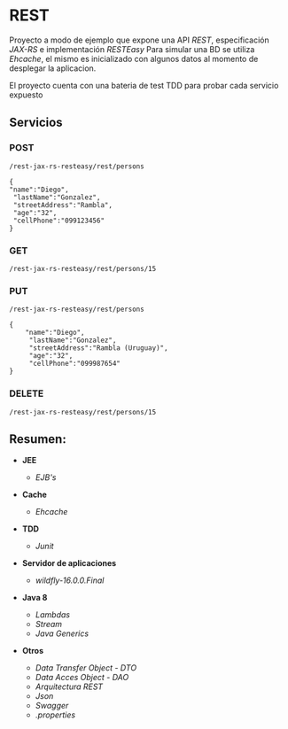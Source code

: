 
# REST
Proyecto a modo de ejemplo que expone una API *REST*, especificación *JAX-RS* e implementación *RESTEasy*
Para simular una BD se utiliza *Ehcache*, el mismo es inicializado con algunos datos al momento de desplegar la aplicacion.

El proyecto cuenta con una bateria de test TDD para probar cada servicio expuesto

## Servicios
### POST

    /rest-jax-rs-resteasy/rest/persons

    {
    "name":"Diego", 
     "lastName":"Gonzalez", 
     "streetAddress":"Rambla", 
     "age":"32", 
     "cellPhone":"099123456"
    }

###  GET

    /rest-jax-rs-resteasy/rest/persons/15

### PUT

    /rest-jax-rs-resteasy/rest/persons
    
    {
        "name":"Diego", 
         "lastName":"Gonzalez", 
         "streetAddress":"Rambla (Uruguay)", 
         "age":"32", 
         "cellPhone":"099987654"
    }
    
### DELETE

    /rest-jax-rs-resteasy/rest/persons/15

## Resumen:

- **JEE**
	- *EJB's*

- **Cache**
	- *Ehcache*

- **TDD**
	- *Junit*

- **Servidor de aplicaciones**
	- *wildfly-16.0.0.Final*

- **Java 8**
	- *Lambdas*
	- *Stream*
	- *Java Generics*

- **Otros**
	- *Data Transfer Object - DTO*
	- *Data Acces Object - DAO*
	- *Arquitectura REST*
	- *Json*
	- *Swagger*
	- *.properties*

